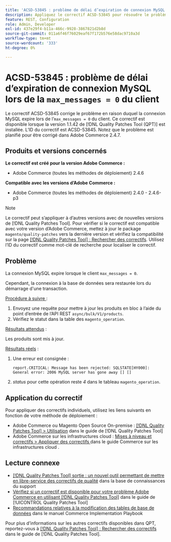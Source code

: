 ```yaml
---
title: 'ACSD-53845 : problème de délai d’expiration de connexion MySQL lorsque max_messages du client = 0'
description: Appliquez le correctif ACSD-53845 pour résoudre le problème d’Adobe Commerce où la connexion MySQL expire lorsque le client « max_messages = 0 ».
feature: REST, Configuration
role: Admin, Developer
exl-id: 437e29f4-b11a-466c-9928-3867821d2b8d
source-git-commit: 011a6f46f76029eaf67f172b576e58dac9710a3d
workflow-type: tm+mt
source-wordcount: '333'
ht-degree: 0%

---
```


# ACSD-53845 : problème de délai d’expiration de connexion MySQL lors de la `max_messages = 0` du client

Le correctif ACSD-53845 corrige le problème en raison duquel la connexion MySQL expire lors de l’`max_messages = 0` du client. Ce correctif est disponible lorsque la version 1.1.42 de [!DNL Quality Patches Tool (QPT)] est installée. L’ID du correctif est ACSD-53845. Notez que le problème est planifié pour être corrigé dans Adobe Commerce 2.4.7.

## Produits et versions concernés

**Le correctif est créé pour la version Adobe Commerce :**

* Adobe Commerce (toutes les méthodes de déploiement) 2.4.6

**Compatible avec les versions d’Adobe Commerce :**

* Adobe Commerce (toutes les méthodes de déploiement) 2.4.0 - 2.4.6-p3

>[!NOTE]
>
>Le correctif peut s’appliquer à d’autres versions avec de nouvelles versions de [!DNL Quality Patches Tool]. Pour vérifier si le correctif est compatible avec votre version d’Adobe Commerce, mettez à jour le package `magento/quality-patches` vers la dernière version et vérifiez la compatibilité sur la page [[!DNL Quality Patches Tool] : Rechercher des correctifs](https://experienceleague.adobe.com/tools/commerce-quality-patches/index.html). Utilisez l’ID du correctif comme mot-clé de recherche pour localiser le correctif.

## Problème

La connexion MySQL expire lorsque le client `max_messages = 0`.

Cependant, la connexion à la base de données sera restaurée lors du démarrage d&#39;une transaction.

<u>Procédure à suivre </u> :

1. Envoyez une requête pour mettre à jour les produits en bloc à l’aide du point d’entrée de l’API REST `async/bulk/V1/products`.
1. Vérifiez le statut dans la table des `magento_operation`.

<u>Résultats attendus</u> :

Les produits sont mis à jour.

<u>Résultats réels</u> :

1. Une erreur est consignée :

   ```
   report.CRITICAL: Message has been rejected: SQLSTATE[HY000]: General error: 2006 MySQL server has gone away [] []
   ```

1. *status* pour cette opération reste *4* dans le tableau `magento_operation`.

## Application du correctif

Pour appliquer des correctifs individuels, utilisez les liens suivants en fonction de votre méthode de déploiement :

* Adobe Commerce ou Magento Open Source On-premise : [[!DNL Quality Patches Tool] > Utilisation](/help/tools/quality-patches-tool/usage.md) dans le guide de [!DNL Quality Patches Tool]
* Adobe Commerce sur les infrastructures cloud : [ Mises à niveau et correctifs > Appliquer des correctifs ](https://experienceleague.adobe.com/docs/commerce-cloud-service/user-guide/develop/upgrade/apply-patches.html) dans le guide Commerce sur les infrastructures cloud .

## Lecture connexe

* [[!DNL Quality Patches Tool] sortie : un nouvel outil permettant de mettre en libre-service des correctifs de qualité](https://experienceleague.adobe.com/en/docs/commerce-operations/tools/quality-patches-tool/quality-patches-tool-to-self-serve-quality-patches) dans la base de connaissances du support
* [Vérifiez si un correctif est disponible pour votre problème Adobe Commerce en utilisant [!DNL Quality Patches Tool]](/help/tools/quality-patches-tool/patches-available-in-qpt/check-patch-for-magento-issue-with-magento-quality-patches.md) dans le guide de [!UICONTROL Quality Patches Tool]
* [Recommandations relatives à la modification des tables de base de données](https://experienceleague.adobe.com/en/docs/commerce-operations/implementation-playbook/best-practices/development/modifying-core-and-third-party-tables#why-adobe-recommends-avoiding-modifications) dans le manuel Commerce Implementation Playbook

Pour plus d’informations sur les autres correctifs disponibles dans QPT, reportez-vous à [[!DNL Quality Patches Tool] : Rechercher des correctifs](https://experienceleague.adobe.com/tools/commerce-quality-patches/index.html) dans le guide de [!DNL Quality Patches Tool].
